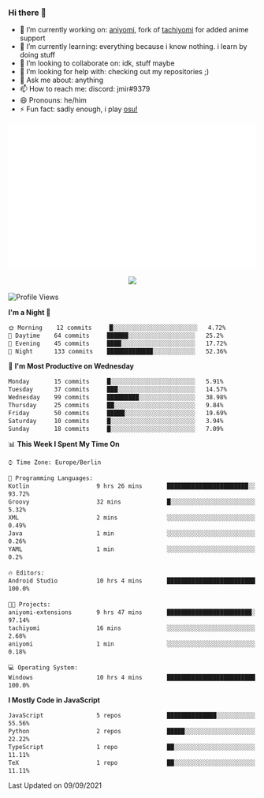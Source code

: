 ### Hi there 👋



<!--
**jmir1/jmir1** is a ✨ _special_ ✨ repository because its `README.md` (this file) appears on your GitHub profile.

Here are some ideas to get you started:
-->
- 🔭 I’m currently working on: [aniyomi](https://github.com/jmir1/aniyomi), fork of [tachiyomi](https://github.com/tachiyomiorg/tachiyomi) for added anime support
- 🌱 I’m currently learning: everything because i know nothing. i learn by doing stuff
- 👯 I’m looking to collaborate on: idk, stuff maybe
- 🤔 I’m looking for help with: checking out my repositories ;)
- 💬 Ask me about: anything
- 📫 How to reach me: discord: jmir#9379
- 😄 Pronouns: he/him
- ⚡ Fun fact: sadly enough, i play [osu!](https://osu.ppy.sh/users/18018426)  
<div>
	<p align="center">
		<a href="https://github.com/jmir1?tab=repositories" target="_blank" rel="noopener"><img src="https://github.com/jmir1/github-stats/blob/master/generated/overview.svg"></a>
	</p>
	<p align="center">
		<a href="https://github.com/search?o=desc&q=author%3Ajmir1&s=committer-date&type=Commits" target="_blank" rel="noopener"><img src="https://github-readme-streak-stats.herokuapp.com/?user=jmir1"></a>
	</p>
</div>

<!--START_SECTION:waka-->
![Profile Views](http://img.shields.io/badge/Profile%20Views-20-blue)

**I'm a Night 🦉** 

```text
🌞 Morning    12 commits     █░░░░░░░░░░░░░░░░░░░░░░░░   4.72% 
🌆 Daytime    64 commits     ██████░░░░░░░░░░░░░░░░░░░   25.2% 
🌃 Evening    45 commits     ████░░░░░░░░░░░░░░░░░░░░░   17.72% 
🌙 Night      133 commits    █████████████░░░░░░░░░░░░   52.36%

```
📅 **I'm Most Productive on Wednesday** 

```text
Monday       15 commits     █░░░░░░░░░░░░░░░░░░░░░░░░   5.91% 
Tuesday      37 commits     ███░░░░░░░░░░░░░░░░░░░░░░   14.57% 
Wednesday    99 commits     █████████░░░░░░░░░░░░░░░░   38.98% 
Thursday     25 commits     ██░░░░░░░░░░░░░░░░░░░░░░░   9.84% 
Friday       50 commits     █████░░░░░░░░░░░░░░░░░░░░   19.69% 
Saturday     10 commits     █░░░░░░░░░░░░░░░░░░░░░░░░   3.94% 
Sunday       18 commits     █░░░░░░░░░░░░░░░░░░░░░░░░   7.09%

```


📊 **This Week I Spent My Time On** 

```text
⌚︎ Time Zone: Europe/Berlin

💬 Programming Languages: 
Kotlin                   9 hrs 26 mins       ███████████████████████░░   93.72% 
Groovy                   32 mins             █░░░░░░░░░░░░░░░░░░░░░░░░   5.32% 
XML                      2 mins              ░░░░░░░░░░░░░░░░░░░░░░░░░   0.49% 
Java                     1 min               ░░░░░░░░░░░░░░░░░░░░░░░░░   0.26% 
YAML                     1 min               ░░░░░░░░░░░░░░░░░░░░░░░░░   0.2%

🔥 Editors: 
Android Studio           10 hrs 4 mins       █████████████████████████   100.0%

🐱‍💻 Projects: 
aniyomi-extensions       9 hrs 47 mins       ████████████████████████░   97.14% 
tachiyomi                16 mins             ░░░░░░░░░░░░░░░░░░░░░░░░░   2.68% 
aniyomi                  1 min               ░░░░░░░░░░░░░░░░░░░░░░░░░   0.18%

💻 Operating System: 
Windows                  10 hrs 4 mins       █████████████████████████   100.0%

```

**I Mostly Code in JavaScript** 

```text
JavaScript               5 repos             ██████████████░░░░░░░░░░░   55.56% 
Python                   2 repos             █████░░░░░░░░░░░░░░░░░░░░   22.22% 
TypeScript               1 repo              ██░░░░░░░░░░░░░░░░░░░░░░░   11.11% 
TeX                      1 repo              ██░░░░░░░░░░░░░░░░░░░░░░░   11.11%

```



 Last Updated on 09/09/2021
<!--END_SECTION:waka-->
